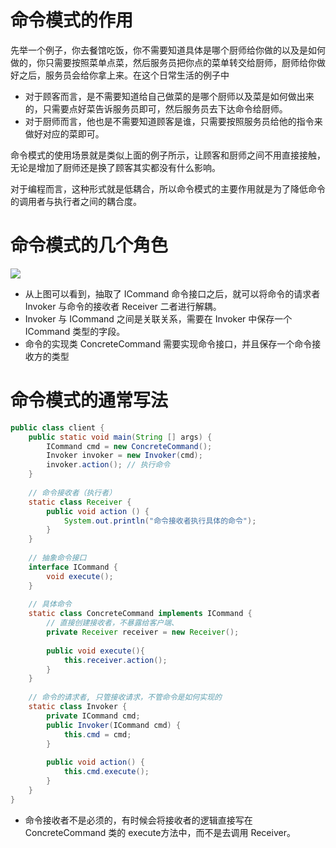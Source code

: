 # 命令模式的作用

先举一个例子，你去餐馆吃饭，你不需要知道具体是哪个厨师给你做的以及是如何做的，你只需要按照菜单点菜，然后服务员把你点的菜单转交给厨师，厨师给你做好之后，服务员会给你拿上来。在这个日常生活的例子中

* 对于顾客而言，是不需要知道给自己做菜的是哪个厨师以及菜是如何做出来的，只需要点好菜告诉服务员即可，然后服务员去下达命令给厨师。
* 对于厨师而言，他也是不需要知道顾客是谁，只需要按照服务员给他的指令来做好对应的菜即可。

命令模式的使用场景就是类似上面的例子所示，让顾客和厨师之间不用直接接触，无论是增加了厨师还是换了顾客其实都没有什么影响。

对于编程而言，这种形式就是低耦合，所以命令模式的主要作用就是为了降低命令的调用者与执行者之间的耦合度。



# 命令模式的几个角色

![](https://gitee.com/GWei11/picture/raw/master/20210419220234.png)

* 从上图可以看到，抽取了 ICommand 命令接口之后，就可以将命令的请求者 Invoker 与命令的接收者 Receiver 二者进行解耦。
* Invoker 与 ICommand 之间是关联关系，需要在 Invoker 中保存一个 ICommand 类型的字段。
* 命令的实现类 ConcreteCommand 需要实现命令接口，并且保存一个命令接收方的类型



# 命令模式的通常写法



```java
public class client {
    public static void main(String [] args) {
        ICommand cmd = new ConcreteCommand();
        Invoker invoker = new Invoker(cmd);
        invoker.action(); // 执行命令
    }
    
    // 命令接收者（执行者）
    static class Receiver {
        public void action () {
            System.out.println("命令接收者执行具体的命令");
        }
    }
    
    // 抽象命令接口
    interface ICommand {
        void execute();
    }
    
    // 具体命令
    static class ConcreteCommand implements ICommand {
        // 直接创建接收者，不暴露给客户端、
        private Receiver receiver = new Receiver();
        
        public void execute(){
            this.receiver.action();
        }
    }
    
    // 命令的请求者, 只管接收请求，不管命令是如何实现的
    static class Invoker {
        private ICommand cmd;
        public Invoker(ICommand cmd) {
            this.cmd = cmd;
        }
        
        public void action() {
            this.cmd.execute();
        }
    }
}
```

* 命令接收者不是必须的，有时候会将接收者的逻辑直接写在 ConcreteCommand 类的 execute方法中，而不是去调用 Receiver。



